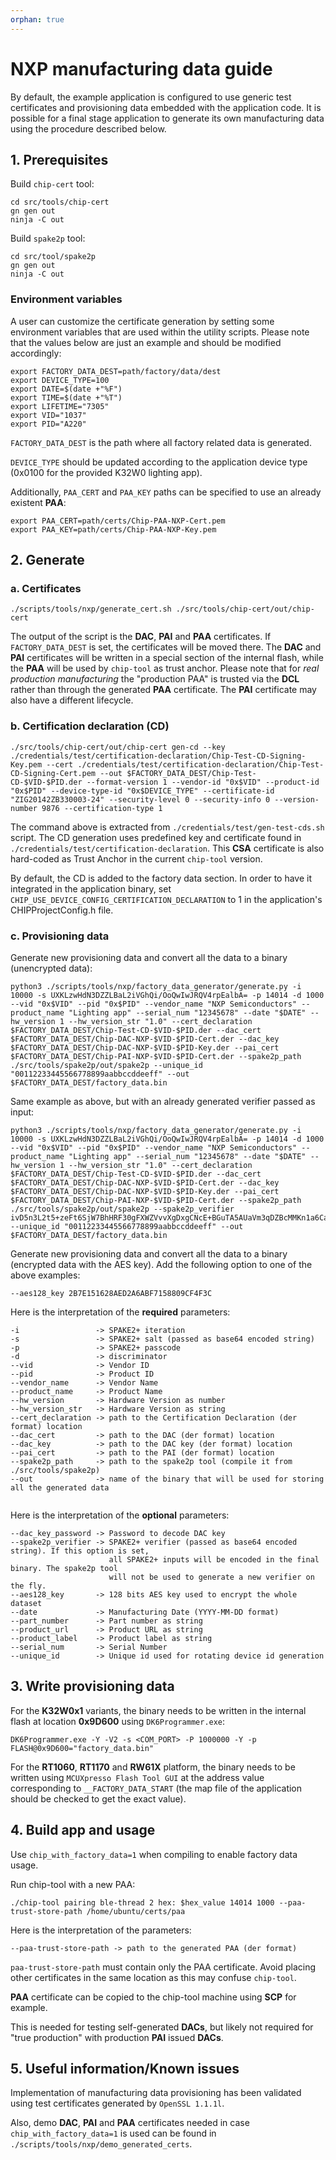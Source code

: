 ```yaml
---
orphan: true
---
```


# NXP manufacturing data guide

By default, the example application is configured to use generic test
certificates and provisioning data embedded with the application code. It is
possible for a final stage application to generate its own manufacturing data
using the procedure described below.

## 1. Prerequisites

Build `chip-cert` tool:

```
cd src/tools/chip-cert
gn gen out
ninja -C out
```

Build `spake2p` tool:

```
cd src/tool/spake2p
gn gen out
ninja -C out
```

### Environment variables

A user can customize the certificate generation by setting some environment
variables that are used within the utility scripts. Please note that the values
below are just an example and should be modified accordingly:

```
export FACTORY_DATA_DEST=path/factory/data/dest
export DEVICE_TYPE=100
export DATE=$(date +"%F")
export TIME=$(date +"%T")
export LIFETIME="7305"
export VID="1037"
export PID="A220"
```

`FACTORY_DATA_DEST` is the path where all factory related data is generated.

`DEVICE_TYPE` should be updated according to the application device type (0x0100
for the provided K32W0 lighting app).

Additionally, `PAA_CERT` and `PAA_KEY` paths can be specified to use an already
existent **PAA**:

```
export PAA_CERT=path/certs/Chip-PAA-NXP-Cert.pem
export PAA_KEY=path/certs/Chip-PAA-NXP-Key.pem
```

## 2. Generate

### a. Certificates

```
./scripts/tools/nxp/generate_cert.sh ./src/tools/chip-cert/out/chip-cert
```

The output of the script is the **DAC**, **PAI** and **PAA** certificates. If
`FACTORY_DATA_DEST` is set, the certificates will be moved there. The **DAC**
and **PAI** certificates will be written in a special section of the internal
flash, while the **PAA** will be used by `chip-tool` as trust anchor. Please
note that for _real production manufacturing_ the "production PAA" is trusted
via the **DCL** rather than through the generated **PAA** certificate. The
**PAI** certificate may also have a different lifecycle.

### b. Certification declaration (CD)

```
./src/tools/chip-cert/out/chip-cert gen-cd --key ./credentials/test/certification-declaration/Chip-Test-CD-Signing-Key.pem --cert ./credentials/test/certification-declaration/Chip-Test-CD-Signing-Cert.pem --out $FACTORY_DATA_DEST/Chip-Test-CD-$VID-$PID.der --format-version 1 --vendor-id "0x$VID" --product-id "0x$PID" --device-type-id "0x$DEVICE_TYPE" --certificate-id "ZIG20142ZB330003-24" --security-level 0 --security-info 0 --version-number 9876 --certification-type 1
```

The command above is extracted from `./credentials/test/gen-test-cds.sh` script.
The CD generation uses predefined key and certificate found in
`./credentials/test/certification-declaration`. This **CSA** certificate is also
hard-coded as Trust Anchor in the current `chip-tool` version.

By default, the CD is added to the factory data section. In order to have it
integrated in the application binary, set
`CHIP_USE_DEVICE_CONFIG_CERTIFICATION_DECLARATION` to 1 in the application's
CHIPProjectConfig.h file.

### c. Provisioning data

Generate new provisioning data and convert all the data to a binary (unencrypted
data):

```
python3 ./scripts/tools/nxp/factory_data_generator/generate.py -i 10000 -s UXKLzwHdN3DZZLBaL2iVGhQi/OoQwIwJRQV4rpEalbA= -p 14014 -d 1000 --vid "0x$VID" --pid "0x$PID" --vendor_name "NXP Semiconductors" --product_name "Lighting app" --serial_num "12345678" --date "$DATE" --hw_version 1 --hw_version_str "1.0" --cert_declaration $FACTORY_DATA_DEST/Chip-Test-CD-$VID-$PID.der --dac_cert $FACTORY_DATA_DEST/Chip-DAC-NXP-$VID-$PID-Cert.der --dac_key $FACTORY_DATA_DEST/Chip-DAC-NXP-$VID-$PID-Key.der --pai_cert $FACTORY_DATA_DEST/Chip-PAI-NXP-$VID-$PID-Cert.der --spake2p_path ./src/tools/spake2p/out/spake2p --unique_id "00112233445566778899aabbccddeeff" --out $FACTORY_DATA_DEST/factory_data.bin
```

Same example as above, but with an already generated verifier passed as input:

```
python3 ./scripts/tools/nxp/factory_data_generator/generate.py -i 10000 -s UXKLzwHdN3DZZLBaL2iVGhQi/OoQwIwJRQV4rpEalbA= -p 14014 -d 1000 --vid "0x$VID" --pid "0x$PID" --vendor_name "NXP Semiconductors" --product_name "Lighting app" --serial_num "12345678" --date "$DATE" --hw_version 1 --hw_version_str "1.0" --cert_declaration $FACTORY_DATA_DEST/Chip-Test-CD-$VID-$PID.der --dac_cert $FACTORY_DATA_DEST/Chip-DAC-NXP-$VID-$PID-Cert.der --dac_key $FACTORY_DATA_DEST/Chip-DAC-NXP-$VID-$PID-Key.der --pai_cert $FACTORY_DATA_DEST/Chip-PAI-NXP-$VID-$PID-Cert.der --spake2p_path ./src/tools/spake2p/out/spake2p --spake2p_verifier ivD5n3L2t5+zeFt6SjW7BhHRF30gFXWZVvvXgDxgCNcE+BGuTA5AUaVm3qDZBcMMKn1a6CakI4SxyPUnJr0CpJ4pwpr0DvpTlkQKqaRvkOQfAQ1XDyf55DuavM5KVGdDrg== --unique_id "00112233445566778899aabbccddeeff" --out $FACTORY_DATA_DEST/factory_data.bin
```

Generate new provisioning data and convert all the data to a binary (encrypted
data with the AES key). Add the following option to one of the above examples:

```
--aes128_key 2B7E151628AED2A6ABF7158809CF4F3C
```

Here is the interpretation of the **required** parameters:

```
-i                 -> SPAKE2+ iteration
-s                 -> SPAKE2+ salt (passed as base64 encoded string)
-p                 -> SPAKE2+ passcode
-d                 -> discriminator
--vid              -> Vendor ID
--pid              -> Product ID
--vendor_name      -> Vendor Name
--product_name     -> Product Name
--hw_version       -> Hardware Version as number
--hw_version_str   -> Hardware Version as string
--cert_declaration -> path to the Certification Declaration (der format) location
--dac_cert         -> path to the DAC (der format) location
--dac_key          -> path to the DAC key (der format) location
--pai_cert         -> path to the PAI (der format) location
--spake2p_path     -> path to the spake2p tool (compile it from ./src/tools/spake2p)
--out              -> name of the binary that will be used for storing all the generated data


```

Here is the interpretation of the **optional** parameters:

```
--dac_key_password -> Password to decode DAC key
--spake2p_verifier -> SPAKE2+ verifier (passed as base64 encoded string). If this option is set,
                      all SPAKE2+ inputs will be encoded in the final binary. The spake2p tool
                      will not be used to generate a new verifier on the fly.
--aes128_key       -> 128 bits AES key used to encrypt the whole dataset
--date             -> Manufacturing Date (YYYY-MM-DD format)
--part_number      -> Part number as string
--product_url      -> Product URL as string
--product_label    -> Product label as string
--serial_num       -> Serial Number
--unique_id        -> Unique id used for rotating device id generation
```

## 3. Write provisioning data

For the **K32W0x1** variants, the binary needs to be written in the internal
flash at location **0x9D600** using `DK6Programmer.exe`:

```
DK6Programmer.exe -Y -V2 -s <COM_PORT> -P 1000000 -Y -p FLASH@0x9D600="factory_data.bin"
```

For the **RT1060**, **RT1170** and **RW61X** platform, the binary needs to be
written using `MCUXpresso Flash Tool GUI` at the address value corresponding to
`__FACTORY_DATA_START` (the map file of the application should be checked to get
the exact value).

## 4. Build app and usage

Use `chip_with_factory_data=1` when compiling to enable factory data usage.

Run chip-tool with a new PAA:

```
./chip-tool pairing ble-thread 2 hex: $hex_value 14014 1000 --paa-trust-store-path /home/ubuntu/certs/paa
```

Here is the interpretation of the parameters:

```
--paa-trust-store-path -> path to the generated PAA (der format)
```

`paa-trust-store-path` must contain only the PAA certificate. Avoid placing
other certificates in the same location as this may confuse `chip-tool`.

**PAA** certificate can be copied to the chip-tool machine using **SCP** for
example.

This is needed for testing self-generated **DACs**, but likely not required for
"true production" with production **PAI** issued **DACs**.

## 5. Useful information/Known issues

Implementation of manufacturing data provisioning has been validated using test
certificates generated by `OpenSSL 1.1.1l`.

Also, demo **DAC**, **PAI** and **PAA** certificates needed in case
`chip_with_factory_data=1` is used can be found in
`./scripts/tools/nxp/demo_generated_certs`. <a name="flashdebug"></a>

